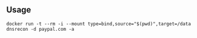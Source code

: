 ## Usage  

`docker run -t --rm -i --mount type=bind,source="$(pwd)",target=/data dnsrecon -d paypal.com -a`
